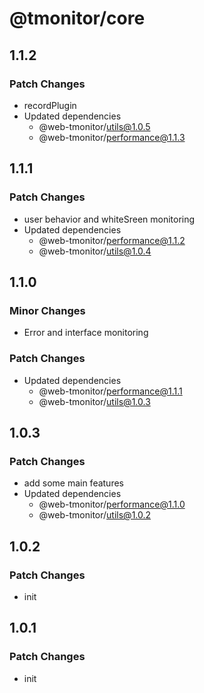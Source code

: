 # @tmonitor/core

## 1.1.2

### Patch Changes

- recordPlugin
- Updated dependencies
  - @web-tmonitor/utils@1.0.5
  - @web-tmonitor/performance@1.1.3

## 1.1.1

### Patch Changes

- user behavior and whiteSreen monitoring
- Updated dependencies
  - @web-tmonitor/performance@1.1.2
  - @web-tmonitor/utils@1.0.4

## 1.1.0

### Minor Changes

- Error and interface monitoring

### Patch Changes

- Updated dependencies
  - @web-tmonitor/performance@1.1.1
  - @web-tmonitor/utils@1.0.3

## 1.0.3

### Patch Changes

- add some main features
- Updated dependencies
  - @web-tmonitor/performance@1.1.0
  - @web-tmonitor/utils@1.0.2

## 1.0.2

### Patch Changes

- init

## 1.0.1

### Patch Changes

- init
